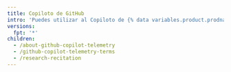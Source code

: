 ```yaml
---
title: Copiloto de GitHub
intro: 'Puedes utilizar al Copiloto de {% data variables.product.prodname_dotcom %} para que te ayude con tu programación en Visual Studio Code.'
versions:
  fpt: '*'
children:
  - /about-github-copilot-telemetry
  - /github-copilot-telemetry-terms
  - /research-recitation
---
```


